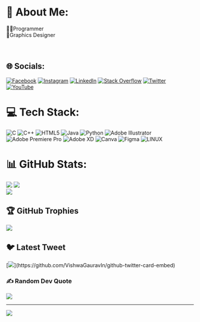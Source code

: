 # 💫 About Me:
👨‍💻Programmer<br>🎨Graphics Designer<br><br><br>


## 🌐 Socials:
[![Facebook](https://img.shields.io/badge/Facebook-%231877F2.svg?logo=Facebook&logoColor=white)](https://facebook.com/https://fb.com/sajjadul.islam.shuvoo) [![Instagram](https://img.shields.io/badge/Instagram-%23E4405F.svg?logo=Instagram&logoColor=white)](https://instagram.com/https://instagram.com/sajjadul.islam.shuvo) [![LinkedIn](https://img.shields.io/badge/LinkedIn-%230077B5.svg?logo=linkedin&logoColor=white)](https://linkedin.com/in/https://linkedin.com/in/sajjadul-islam-shuvo) [![Stack Overflow](https://img.shields.io/badge/-Stackoverflow-FE7A16?logo=stack-overflow&logoColor=white)](https://stackoverflow.com/users/https://stackoverflow.com/users/21212239/saju) [![Twitter](https://img.shields.io/badge/Twitter-%231DA1F2.svg?logo=Twitter&logoColor=white)](https://twitter.com/https://twitter.com/sajjad_shuvo_) [![YouTube](https://img.shields.io/badge/YouTube-%23FF0000.svg?logo=YouTube&logoColor=white)](https://youtube.com/@https://www.youtube.com/@x-knightfury) 

# 💻 Tech Stack:
![C](https://img.shields.io/badge/c-%2300599C.svg?style=flat&logo=c&logoColor=white) ![C++](https://img.shields.io/badge/c++-%2300599C.svg?style=flat&logo=c%2B%2B&logoColor=white) ![HTML5](https://img.shields.io/badge/html5-%23E34F26.svg?style=flat&logo=html5&logoColor=white) ![Java](https://img.shields.io/badge/java-%23ED8B00.svg?style=flat&logo=java&logoColor=white) ![Python](https://img.shields.io/badge/python-3670A0?style=flat&logo=python&logoColor=ffdd54) ![Adobe Illustrator](https://img.shields.io/badge/adobeillustrator-%23FF9A00.svg?style=flat&logo=adobeillustrator&logoColor=white) ![Adobe Premiere Pro](https://img.shields.io/badge/Adobe%20Premiere%20Pro-9999FF.svg?style=flat&logo=Adobe%20Premiere%20Pro&logoColor=white) ![Adobe XD](https://img.shields.io/badge/Adobe%20XD-470137?style=flat&logo=Adobe%20XD&logoColor=#FF61F6) ![Canva](https://img.shields.io/badge/Canva-%2300C4CC.svg?style=flat&logo=Canva&logoColor=white) 	![Figma](https://img.shields.io/badge/figma-%23F24E1E.svg?style=flat&logo=figma&logoColor=white) ![LINUX](https://img.shields.io/badge/Linux-FCC624?style=flat&logo=linux&logoColor=black)
# 📊 GitHub Stats:
![](https://github-readme-stats.vercel.app/api/top-langs/?username=sajjadul-islam-shuvo&theme=radical&hide_border=false&include_all_commits=false&count_private=false&layout=compact)
![](https://github-readme-stats.vercel.app/api?username=sajjadul-islam-shuvo&theme=radical&hide_border=false&include_all_commits=false&count_private=false)<br/>
![](https://github-readme-streak-stats.herokuapp.com/?user=sajjadul-islam-shuvo&theme=radical&hide_border=false)<br/>

## 🏆 GitHub Trophies
![](https://github-profile-trophy.vercel.app/?username=sajjadul-islam-shuvo&theme=radical&no-frame=false&no-bg=true&margin-w=4)

## 🐦 Latest Tweet
[![](https://gtce.itsvg.in/api?username=https://twitter.com/sajjad_shuvo_)](https://github.com/VishwaGauravIn/github-twitter-card-embed)

### ✍️ Random Dev Quote
![](https://quotes-github-readme.vercel.app/api?type=horizontal&theme=radical)

---
[![](https://visitcount.itsvg.in/api?id=sajjadul-islam-shuvo&icon=5&color=1)](https://visitcount.itsvg.in)

<!-- Proudly created with GPRM ( https://gprm.itsvg.in ) -->
